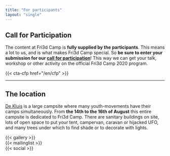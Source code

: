 ```yaml
---
title: "For participants"
layout: "single"
---
```


<div class="block--centered">
<h2>Call for Participation</h2>
<p>The content at Fri3d Camp is <strong>fully supplied by the participants</strong>. This means a lot to us, and is what makes Fri3d Camp special. So <strong>be sure to enter your submission for our <a href="/en/cfp">call for participation</a></strong>! This way we can get your talk, workshop or other activity on the official Fri3d Camp 2020 program.</p>
</div>

{{< cta-cfp href="/en/cfp" >}}

<hr class="gridrule" />
<div class="block--centered">

<h2>The location</h2>
<p><a href="https://www.hopper.be/nl/jeugdverblijf/de-kluis">De Kluis</a> is a large campsite where many youth-movements have their camps simultaneously. From <strong>the 14th to the 16th of August</strong> this entire campsite is dedicated to Fri3d Camp. There are sanitary buildings on site, lots of open space to put your tent, campervan, caravan or hijacked UFO, and many trees under which to find shade or to decorate with lights.</p>
</div>
<div class="block--centered">
{{< gallery >}}
</div>

<div class="block--centered">
{{< mailinglist >}}
</div>
<div class="block--centered">
{{< social >}}
</div>
